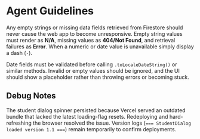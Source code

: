 # Agent Guidelines

Any empty strings or missing data fields retrieved from Firestore should never cause the web app to become unresponsive. Empty string values must render as **N/A**, missing values as **404/Not Found**, and retrieval failures as **Error**. When a numeric or date value is unavailable simply display a dash (`-`).

Date fields must be validated before calling `.toLocaleDateString()` or similar methods. Invalid or empty values should be ignored, and the UI should show a placeholder rather than throwing errors or becoming stuck.

## Debug Notes

The student dialog spinner persisted because Vercel served an outdated bundle that lacked the latest loading-flag resets. Redeploying and hard-refreshing the browser resolved the issue. Version logs (`=== StudentDialog loaded version 1.1 ===`) remain temporarily to confirm deployments.
